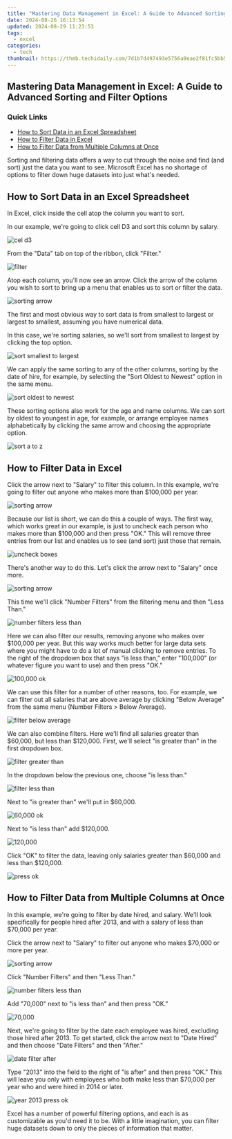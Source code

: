 ```yaml
---
title: "Mastering Data Management in Excel: A Guide to Advanced Sorting and Filter Options"
date: 2024-08-26 16:13:54
updated: 2024-08-29 11:23:53
tags:
  - excel
categories:
  - tech
thumbnail: https://thmb.techidaily.com/7d1b7d497493e5756a9eae2f81fc5bb531d48fafeba479fd9a0bba8059bd4edc.jpg
---
```


## Mastering Data Management in Excel: A Guide to Advanced Sorting and Filter Options

### Quick Links

* [How to Sort Data in an Excel Spreadsheet](https://extra-guidance.techidaily.com/new-mastering-video-integration-with-apple-music/)
* [How to Filter Data in Excel](https://sound-tweaking.techidaily.com/removing-noise-from-music-using-adobe-audition-reviewing-all-possibilities/)
* [How to Filter Data from Multiple Columns at Once](https://driver-install.techidaily.com/seamless-update-strategy-for-amd-graphics-cards/)

 Sorting and filtering data offers a way to cut through the noise and find (and sort) just the data you want to see. Microsoft Excel has no shortage of options to filter down huge datasets into just what's needed.

##  How to Sort Data in an Excel Spreadsheet

 In Excel, click inside the cell atop the column you want to sort.

 In our example, we're going to click cell D3 and sort this column by salary.

![cel d3](https://static1.howtogeekimages.com/wordpress/wp-content/uploads/2020/11/d3.png) 

 From the "Data" tab on top of the ribbon, click "Filter."

![filter](https://static1.howtogeekimages.com/wordpress/wp-content/uploads/2020/11/filter.png) 

 Atop each column, you'll now see an arrow. Click the arrow of the column you wish to sort to bring up a menu that enables us to sort or filter the data.

![sorting arrow](https://static1.howtogeekimages.com/wordpress/wp-content/uploads/2020/11/salary-arrow.png) 

 The first and most obvious way to sort data is from smallest to largest or largest to smallest, assuming you have numerical data.

 In this case, we're sorting salaries, so we'll sort from smallest to largest by clicking the top option.

![sort smallest to largest](https://static1.howtogeekimages.com/wordpress/wp-content/uploads/2020/11/small-to-large.png) 

 We can apply the same sorting to any of the other columns, sorting by the date of hire, for example, by selecting the "Sort Oldest to Newest" option in the same menu.

![sort oldest to newest](https://static1.howtogeekimages.com/wordpress/wp-content/uploads/2020/11/oldest-to-newest.png) 

 These sorting options also work for the age and name columns. We can sort by oldest to youngest in age, for example, or arrange employee names alphabetically by clicking the same arrow and choosing the appropriate option.

![sort a to z](https://static1.howtogeekimages.com/wordpress/wp-content/uploads/2020/11/a-to-z.png) 

##  How to Filter Data in Excel

 Click the arrow next to "Salary" to filter this column. In this example, we're going to filter out anyone who makes more than $100,000 per year.

![sorting arrow](https://static1.howtogeekimages.com/wordpress/wp-content/uploads/2020/11/salary-arrow.png) 

 Because our list is short, we can do this a couple of ways. The first way, which works great in our example, is just to uncheck each person who makes more than $100,000 and then press "OK." This will remove three entries from our list and enables us to see (and sort) just those that remain.

![uncheck boxes](https://static1.howtogeekimages.com/wordpress/wp-content/uploads/2020/11/uncheck.png) 

 There's another way to do this. Let's click the arrow next to "Salary" once more.

![sorting arrow](https://static1.howtogeekimages.com/wordpress/wp-content/uploads/2020/11/salary-arrow.png) 

 This time we'll click "Number Filters" from the filtering menu and then "Less Than."

![number filters less than](https://static1.howtogeekimages.com/wordpress/wp-content/uploads/2020/11/number-less-than.png) 

 Here we can also filter our results, removing anyone who makes over $100,000 per year. But this way works much better for large data sets where you might have to do a lot of manual clicking to remove entries. To the right of the dropdown box that says "is less than," enter "100,000" (or whatever figure you want to use) and then press "OK."

![100,000 ok](https://static1.howtogeekimages.com/wordpress/wp-content/uploads/2020/11/100k-ok.png) 

 We can use this filter for a number of other reasons, too. For example, we can filter out all salaries that are above average by clicking "Below Average" from the same menu (Number Filters > Below Average).

![filter below average](https://static1.howtogeekimages.com/wordpress/wp-content/uploads/2020/11/below-average.png) 

 We can also combine filters. Here we'll find all salaries greater than $60,000, but less than $120,000\. First, we'll select "is greater than" in the first dropdown box.

![filter greater than](https://static1.howtogeekimages.com/wordpress/wp-content/uploads/2020/11/greater.png) 

 In the dropdown below the previous one, choose "is less than."

![filter less than](https://static1.howtogeekimages.com/wordpress/wp-content/uploads/2020/11/less-than.png) 

 Next to "is greater than" we'll put in $60,000.

![60,000 ok](https://static1.howtogeekimages.com/wordpress/wp-content/uploads/2020/11/60k.png) 

 Next to "is less than" add $120,000.

![120,000](https://static1.howtogeekimages.com/wordpress/wp-content/uploads/2020/11/120k.png) 

 Click "OK" to filter the data, leaving only salaries greater than $60,000 and less than $120,000.

![press ok](https://static1.howtogeekimages.com/wordpress/wp-content/uploads/2020/11/ok.png) 

##  How to Filter Data from Multiple Columns at Once

 In this example, we're going to filter by date hired, and salary. We'll look specifically for people hired after 2013, and with a salary of less than $70,000 per year.

 Click the arrow next to "Salary" to filter out anyone who makes $70,000 or more per year.

![sorting arrow](https://static1.howtogeekimages.com/wordpress/wp-content/uploads/2020/11/salary-arrow.png) 

 Click "Number Filters" and then "Less Than."

![number filters less than](https://static1.howtogeekimages.com/wordpress/wp-content/uploads/2020/11/number-less-than.png) 

 Add "70,000" next to "is less than" and then press "OK."

![70,000](https://static1.howtogeekimages.com/wordpress/wp-content/uploads/2020/11/70.png) 

 Next, we're going to filter by the date each employee was hired, excluding those hired after 2013\. To get started, click the arrow next to "Date Hired" and then choose "Date Filters" and then "After."

![date filter after](https://static1.howtogeekimages.com/wordpress/wp-content/uploads/2020/11/date-after.png) 

 Type "2013" into the field to the right of "is after" and then press "OK." This will leave you only with employees who both make less than $70,000 per year who and were hired in 2014 or later.

![year 2013 press ok](https://static1.howtogeekimages.com/wordpress/wp-content/uploads/2020/11/2013-ok.png) 

 Excel has a number of powerful filtering options, and each is as customizable as you'd need it to be. With a little imagination, you can filter huge datasets down to only the pieces of information that matter.

<ins class="adsbygoogle"
     style="display:block"
     data-ad-format="autorelaxed"
     data-ad-client="ca-pub-7571918770474297"
     data-ad-slot="1223367746"></ins>



<ins class="adsbygoogle"
     style="display:block"
     data-ad-client="ca-pub-7571918770474297"
     data-ad-slot="8358498916"
     data-ad-format="auto"
     data-full-width-responsive="true"></ins>
